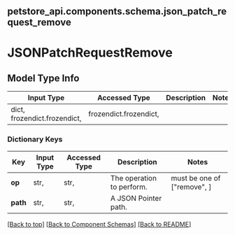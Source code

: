 <a name="top"></a>
## petstore_api.components.schema.json_patch_request_remove
# JSONPatchRequestRemove

## Model Type Info
Input Type | Accessed Type | Description | Notes
------------ | ------------- | ------------- | -------------
dict, frozendict.frozendict,  | frozendict.frozendict,  |  | 

### Dictionary Keys
Key | Input Type | Accessed Type | Description | Notes
------------ | ------------- | ------------- | ------------- | -------------
**op** | str,  | str,  | The operation to perform. | must be one of ["remove", ] 
**path** | str,  | str,  | A JSON Pointer path. | 

[[Back to top]](#top) [[Back to Component Schemas]](../../../README.md#Component-Schemas) [[Back to README]](../../../README.md)